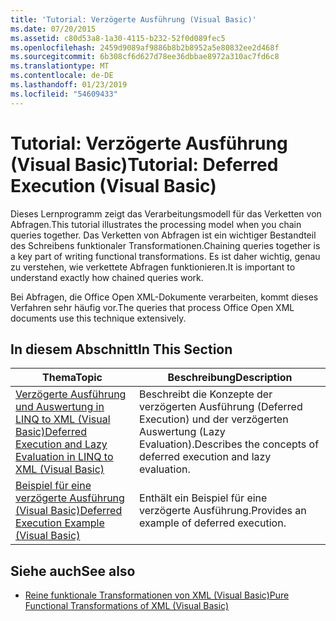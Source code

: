 ```yaml
---
title: 'Tutorial: Verzögerte Ausführung (Visual Basic)'
ms.date: 07/20/2015
ms.assetid: c80d53a8-1a30-4115-b232-52f0d089fec5
ms.openlocfilehash: 2459d9089af9886b8b2b8952a5e80832ee2d468f
ms.sourcegitcommit: 6b308cf6d627d78ee36dbbae8972a310ac7fd6c8
ms.translationtype: MT
ms.contentlocale: de-DE
ms.lasthandoff: 01/23/2019
ms.locfileid: "54609433"
---
```

# <a name="tutorial-deferred-execution-visual-basic"></a><span data-ttu-id="e2c52-102">Tutorial: Verzögerte Ausführung (Visual Basic)</span><span class="sxs-lookup"><span data-stu-id="e2c52-102">Tutorial: Deferred Execution (Visual Basic)</span></span>
<span data-ttu-id="e2c52-103">Dieses Lernprogramm zeigt das Verarbeitungsmodell für das Verketten von Abfragen.</span><span class="sxs-lookup"><span data-stu-id="e2c52-103">This tutorial illustrates the processing model when you chain queries together.</span></span> <span data-ttu-id="e2c52-104">Das Verketten von Abfragen ist ein wichtiger Bestandteil des Schreibens funktionaler Transformationen.</span><span class="sxs-lookup"><span data-stu-id="e2c52-104">Chaining queries together is a key part of writing functional transformations.</span></span> <span data-ttu-id="e2c52-105">Es ist daher wichtig, genau zu verstehen, wie verkettete Abfragen funktionieren.</span><span class="sxs-lookup"><span data-stu-id="e2c52-105">It is important to understand exactly how chained queries work.</span></span>  
  
 <span data-ttu-id="e2c52-106">Bei Abfragen, die Office Open XML-Dokumente verarbeiten, kommt dieses Verfahren sehr häufig vor.</span><span class="sxs-lookup"><span data-stu-id="e2c52-106">The queries that process Office Open XML documents use this technique extensively.</span></span>  
  
## <a name="in-this-section"></a><span data-ttu-id="e2c52-107">In diesem Abschnitt</span><span class="sxs-lookup"><span data-stu-id="e2c52-107">In This Section</span></span>  
  
|<span data-ttu-id="e2c52-108">Thema</span><span class="sxs-lookup"><span data-stu-id="e2c52-108">Topic</span></span>|<span data-ttu-id="e2c52-109">Beschreibung</span><span class="sxs-lookup"><span data-stu-id="e2c52-109">Description</span></span>|  
|-----------|-----------------|  
|[<span data-ttu-id="e2c52-110">Verzögerte Ausführung und Auswertung in LINQ to XML (Visual Basic)</span><span class="sxs-lookup"><span data-stu-id="e2c52-110">Deferred Execution and Lazy Evaluation in LINQ to XML (Visual Basic)</span></span>](../../../../visual-basic/programming-guide/concepts/linq/deferred-execution-and-lazy-evaluation-in-linq-to-xml.md)|<span data-ttu-id="e2c52-111">Beschreibt die Konzepte der verzögerten Ausführung (Deferred Execution) und der verzögerten Auswertung (Lazy Evaluation).</span><span class="sxs-lookup"><span data-stu-id="e2c52-111">Describes the concepts of deferred execution and lazy evaluation.</span></span>|  
|[<span data-ttu-id="e2c52-112">Beispiel für eine verzögerte Ausführung (Visual Basic)</span><span class="sxs-lookup"><span data-stu-id="e2c52-112">Deferred Execution Example (Visual Basic)</span></span>](../../../../visual-basic/programming-guide/concepts/linq/deferred-execution-example.md)|<span data-ttu-id="e2c52-113">Enthält ein Beispiel für eine verzögerte Ausführung.</span><span class="sxs-lookup"><span data-stu-id="e2c52-113">Provides an example of deferred execution.</span></span>|  
  
## <a name="see-also"></a><span data-ttu-id="e2c52-114">Siehe auch</span><span class="sxs-lookup"><span data-stu-id="e2c52-114">See also</span></span>
- [<span data-ttu-id="e2c52-115">Reine funktionale Transformationen von XML (Visual Basic)</span><span class="sxs-lookup"><span data-stu-id="e2c52-115">Pure Functional Transformations of XML (Visual Basic)</span></span>](../../../../visual-basic/programming-guide/concepts/linq/pure-functional-transformations-of-xml.md)
